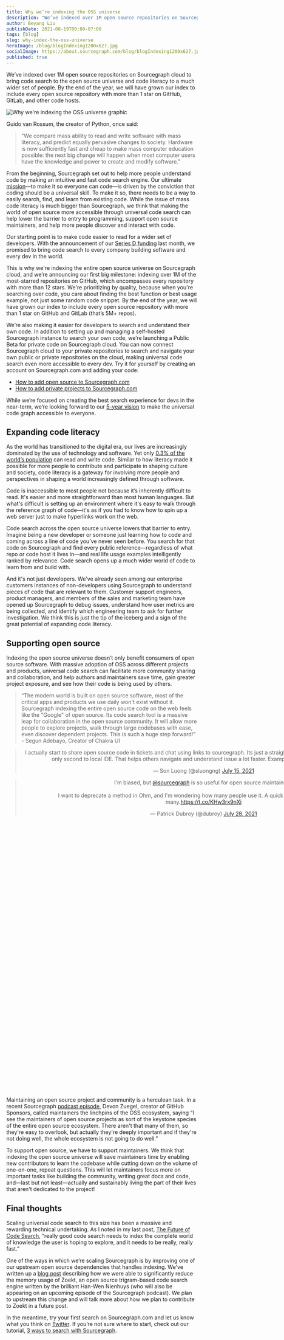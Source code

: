```yaml
---
title: Why we’re indexing the OSS universe
description: "We’ve indexed over 1M open source repositories on Sourcegraph cloud to bring code search to the open source universe and code literacy to a much wider set of people."
author: Beyang Liu
publishDate: 2021-08-19T00:00-07:00
tags: [blog]
slug: why-index-the-oss-universe
heroImage: /blog/blogIndexing1200x627.jpg
socialImage: https://about.sourcegraph.com/blog/blogIndexing1200x627.jpg
published: true
---
```


We’ve indexed over 1M open source repositories on Sourcegraph cloud to bring code search to the open source universe and code literacy to a much wider set of people. By the end of the year, we will have grown our index to include every open source repository with more than 1 star on GitHub, GitLab, and other code hosts.

![Why we're indexing the OSS universe graphic](/blog/blogIndexing1200x627.jpg)

Guido van Rossum, the creator of Python, once said:
> "We compare mass ability to read and write software with mass literacy, and predict equally pervasive changes to society. Hardware is now sufficiently fast and cheap to make mass computer education possible: the next big change will happen when most computer users have the knowledge and power to create and modify software."

From the beginning, Sourcegraph set out to help more people understand code by making an intuitive and fast code search engine. Our ultimate [mission](https://about.sourcegraph.com/handbook/company/strategy#mission)—to make it so everyone can code—is driven by the conviction that coding should be a universal skill. To make it so, there needs to be a way to easily search, find, and learn from existing code. While the issue of mass code literacy is much bigger than Sourcegraph, we think that making the world of open source more accessible through universal code search can help lower the barrier to entry to programming, support open source maintainers, and help more people discover and interact with code.

Our starting point is to make code easier to read for a wider set of developers. With the announcement of our [Series D funding](https://about.sourcegraph.com/blog/announcing-sourcegraphs-series-d-round/) last month, we promised to bring code search to every company building software and every dev in the world.

This is why we're indexing the entire open source universe on Sourcegraph cloud, and we’re announcing our first big milestone: indexing over 1M of the most-starred repositories on GitHub, which encompasses every repository with more than 12 stars. We're prioritizing by quality, because when you're searching over code, you care about finding the best function or best usage example, not just some random code snippet. By the end of the year, we will have grown our index to include every open source repository with more than 1 star on GitHub and GitLab (that’s 5M+ repos).

We’re also making it easier for developers to search and understand their own code. In addition to setting up and managing a self-hosted Sourcegraph instance to search your own code, we’re launching a Public Beta for private code on Sourcegraph cloud. You can now connect Sourcegraph cloud to your private repositories to search and navigate your own public or private repositories on the cloud, making universal code search even more accessible to every dev. Try it for yourself by creating an account on Sourcegraph.com and adding your code:

- [How to add open source to Sourcegraph.com](https://learn.sourcegraph.com/how-to-add-open-source-software-projects-to-sourcegraph)
- [How to add private projects to Sourcegraph.com](https://learn.sourcegraph.com/how-to-add-private-code-repositories-to-sourcegraph)

While we’re focused on creating the best search experience for devs in the near-term, we’re looking forward to our [5-year vision](https://about.sourcegraph.com/handbook/company/strategy#5-year-vision) to make the universal code graph accessible to everyone.

## Expanding code literacy

As the world has transitioned to the digital era, our lives are increasingly dominated by the use of technology and software. Yet only [0.3% of the world’s population](https://www.future-processing.com/blog/how-many-developers-are-there-in-the-world-in-2019/#:~:text=Evans%20Data%20Corporation%20recently%20announced,currently%2026.9%20million%20developers%20worldwide) can read and write code. Similar to how literacy made it possible for more people to contribute and participate in shaping culture and society, code literacy is a gateway for involving more people and perspectives in shaping a world increasingly defined through software.

Code is inaccessible to most people not because it’s inherently difficult to read. It's easier and more straightforward than most human languages. But what's difficult is setting up an environment where it's easy to walk through the reference graph of code—it's as if you had to know how to spin up a web server just to make hyperlinks work on the web.

Code search across the open source universe lowers that barrier to entry. Imagine being a new developer or someone just learning how to code and coming across a line of code you’ve never seen before. You search for that code on Sourcegraph and find every public reference—regardless of what repo or code host it lives in—and real life usage examples intelligently ranked by relevance. Code search opens up a much wider world of code to learn from and build with.

And it's not just developers. We've already seen among our enterprise customers instances of non-developers using Sourcegraph to understand pieces of code that are relevant to them. Customer support engineers, product managers, and members of the sales and marketing team have opened up Sourcegraph to debug issues, understand how user metrics are being collected, and identify which engineering team to ask for further investigation. We think this is just the tip of the iceberg and a sign of the great potential of expanding code literacy.

## Supporting open source

Indexing the open source universe doesn’t only benefit consumers of open source software. With massive adoption of OSS across different projects and products, universal code search can facilitate more community sharing and collaboration, and help authors and maintainers save time, gain greater project exposure, and see how their code is being used by others.

> “The modern world is built on open source software, most of the critical apps and products we use daily won't exist without it. Sourcegraph indexing the entire open source code on the web feels like the "Google" of open source. Its code search tool is a massive leap for collaboration in the open source community. It will allow more people to explore projects, walk through large codebases with ease, even discover dependent projects. This is such a huge step forward!" - Segun Adebayo, Creator of Chakra UI

<div style="position: relative; width: 1000px; height: 900px;">
	<blockquote class="twitter-tweet" align="center" data-conversation="none" cards="hidden"><p lang="en" dir="ltr">I actually start to share open source code in tickets and chat using links to sourcegraph. Its just a straight up better code browsing experience, only second to local IDE. That helps others navigate and understand issue a lot faster. Example <a href="https://t.co/baVKwWRgIb">https://t.co/baVKwWRgIb</a>.</p>&mdash; Son Luong (@sluongng) <a href="https://twitter.com/sluongng/status/1415667615100325889?ref_src=twsrc%5Etfw">July 15, 2021</a></blockquote> <script async src="https://platform.twitter.com/widgets.js" charset="utf-8"></script>
	<blockquote class="twitter-tweet"  align="center" data-conversation="none" cards="hidden"><p lang="en" dir="ltr">I&#39;m biased, but <a href="https://twitter.com/sourcegraph?ref_src=twsrc%5Etfw">@sourcegraph</a> is so useful for open source maintainers.<br><br>I want to deprecate a method in Ohm, and I&#39;m wondering how many people use it. A quick Sourcegraph tells me: not many.<a href="https://t.co/KHw3rx9nXi">https://t.co/KHw3rx9nXi</a></p>&mdash; Patrick Dubroy (@dubroy) <a href="https://twitter.com/dubroy/status/1420293649519230978?ref_src=twsrc%5Etfw">July 28, 2021</a></blockquote> <script async src="https://platform.twitter.com/widgets.js" charset="utf-8"></script>
</div>

Maintaining an open source project and community is a herculean task. In a recent Sourcegraph [podcast episode](https://about.sourcegraph.com/podcast/devon-zuegel/), Devon Zuegel, creator of GitHub Sponsors, called maintainers the linchpins of the OSS ecosystem, saying “I see the maintainers of open source projects as sort of the keystone species of the entire open source ecosystem. There aren't that many of them, so they're easy to overlook, but actually they're deeply important and if they're not doing well, the whole ecosystem is not going to do well.”

To support open source, we have to support maintainers. We think that indexing the open source universe will save maintainers time by enabling new contributors to learn the codebase while cutting down on the volume of one-on-one, repeat questions. This will let maintainers focus more on important tasks like building the community, writing great docs and code, and—last but not least—actually and sustainably living the part of their lives that aren't dedicated to the project!

## Final thoughts

Scaling universal code search to this size has been a massive and rewarding technical undertaking. As I noted in my last post, [The Future of Code Search](https://about.sourcegraph.com/blog/the-future-of-code-search/), “really good code search needs to index the complete world of knowledge the user is hoping to explore, and it needs to be really, really fast.”

One of the ways in which we’re scaling Sourcegraph is by improving one of our upstream open source dependencies that handles indexing. We've written up a [blog post](https://about.sourcegraph.com/blog/zoekt-memory-optimizations-for-sourcegraph-cloud/) describing how we were able to significantly reduce the memory usage of Zoekt, an open source trigram-based code search engine written by the brilliant Han-Wen Nienhuys (who will also be appearing on an upcoming episode of the Sourcegraph podcast). We plan to upstream this change and will talk more about how we plan to contribute to Zoekt in a future post.

In the meantime, try your first search on Sourcegraph.com and let us know what you think on [Twitter](https://twitter.com/sourcegraph). If you’re not sure where to start, check out our tutorial, [3 ways to search with Sourcegraph](https://learn.sourcegraph.com/three-ways-to-search-video).